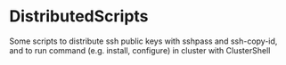 DistributedScripts
==================

Some scripts to distribute ssh public keys with sshpass and ssh-copy-id, and to run command (e.g. install, configure) in cluster with ClusterShell
